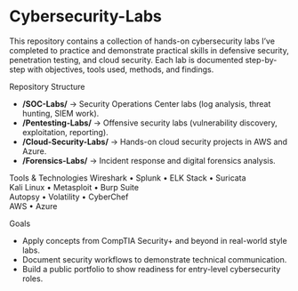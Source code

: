 # Cybersecurity-Labs
This repository contains a collection of hands-on cybersecurity labs I’ve completed to practice and demonstrate practical skills in defensive security, penetration testing, and cloud security. Each lab is documented step-by-step with objectives, tools used, methods, and findings.

Repository Structure
- **/SOC-Labs/** → Security Operations Center labs (log analysis, threat hunting, SIEM work).  
- **/Pentesting-Labs/** → Offensive security labs (vulnerability discovery, exploitation, reporting).  
- **/Cloud-Security-Labs/** → Hands-on cloud security projects in AWS and Azure.  
- **/Forensics-Labs/** → Incident response and digital forensics analysis.  

Tools & Technologies
Wireshark • Splunk • ELK Stack • Suricata  
Kali Linux • Metasploit • Burp Suite  
Autopsy • Volatility • CyberChef  
AWS • Azure  

Goals
- Apply concepts from CompTIA Security+ and beyond in real-world style labs.  
- Document security workflows to demonstrate technical communication.  
- Build a public portfolio to show readiness for entry-level cybersecurity roles.  

